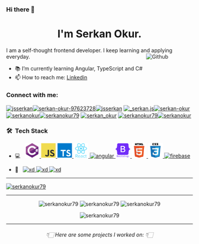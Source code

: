 ### Hi there 👋 
<h1 align="center">I'm Serkan Okur.</h1> 
I am a self-thought frontend developer. I keep learning and applying everyday.
<img width="25%" align="right" alt="Github" src="http://clipart-library.com/img/2064551.gif" /> 

- 📚 I’m currently learning Angular, TypeScript and C# 
- 📫 How to reach me: [Linkedin](https://www.linkedin.com/in/serkan-okur-97623728/) 
<h3 align="left">Connect with me:</h3>  
<p align="left"><a href="https://twitter.com/jsserkan" target="blank"><img align="center" src="https://cdn.iconscout.com/icon/free/png-256/twitter-213-569318.png" alt="jsserkan" height="40" width="40" /></a><a href="https://linkedin.com/in/serkan-okur-97623728" target="blank"><img align="center" src="https://cdn.iconscout.com/icon/free/png-256/linkedin-172-569316.png" alt="serkan-okur-97623728" height="40" width="40" /></a><a href="https://fb.com/jsserkan" target="blank"><img align="center" src="https://cdn.iconscout.com/icon/free/png-256/facebook-235-569311.png" alt="jsserkan" height="40" width="40" /></a>  
<a href="https://instagram.com/_serkan.js" target="blank"><img align="center" src="https://cdn.iconscout.com/icon/free/png-256/instagram-198-569476.png" alt="_serkan.js" height="40" width="40" /></a><a href="https://stackoverflow.com/users/serkan-okur" target="blank"><img align="center" src="https://cdn.iconscout.com/icon/free/png-256/stackoverflow-2752065-2284882.png" alt="serkan-okur" height="30" width="30" /></a> <a href="https://codepen.io/serkanokur" target="blank"><img align="center" src="https://cdn.iconscout.com/icon/free/png-256/codepen-283475.png" alt="serkanokur" height="30" width="30" /></a><a href="https://codesandbox.com/serkanokur79" target="blank"><img align="center" src="https://user-images.githubusercontent.com/30775271/101762656-fce54780-3add-11eb-9338-c5965a87a199.png" alt="serkanokur79" height="60" width="60" /></a> 
<a href="https://www.hackerrank.com/serkan_okur" target="blank"><img align="center" src="https://d29fhpw069ctt2.cloudfront.net/icon/image/38712/preview.svg" alt="serkan_okur" height="30" width="30" /></a> <a href="https://www.leetcode.com/serkanokur79" target="blank"><img align="center" src="https://wangtao0101.gallerycdn.vsassets.io/extensions/wangtao0101/debug-leetcode/0.2.2/1586274402348/Microsoft.VisualStudio.Services.Icons.Default" alt="serkanokur79" height="30" width="30" /></a><a href="https://www.codewars.com/users/serkanokur" target="blank"><img align="center" src="https://www.codewars.com/assets/logos/logo-glyph-36-red-583450fbf586726c570cfd610c94b8f631abfd89d5c4996b4c821a770ca498f9.png" alt="serkanokur" height="30" width="30" /></a>
  
  
</p>  

<h3> 🛠 &nbsp;Tech Stack</h3>


- 💻 &nbsp;
<a href="https://www.w3schools.com/cs/" target="_blank"> <img src="https://raw.githubusercontent.com/devicons/devicon/master/icons/csharp/csharp-original.svg" alt="csharp" width="40" height="40"/> </a>  <a href="https://developer.mozilla.org/en-US/docs/Web/JavaScript" target="_blank"> <img src="https://raw.githubusercontent.com/devicons/devicon/master/icons/javascript/javascript-original.svg" alt="javascript" width="40" height="40"/> </a>  <a href="https://www.typescriptlang.org/" target="_blank"> <img src="https://raw.githubusercontent.com/devicons/devicon/master/icons/typescript/typescript-original.svg" alt="typescript" width="40" height="40"/> </a><a href="https://reactjs.org/" target="_blank"> <img src="https://raw.githubusercontent.com/devicons/devicon/master/icons/react/react-original-wordmark.svg" alt="react" width="40" height="40"/> </a> <a href="https://angular.io" target="_blank"> <img src="https://jaki-jezyk-programowania.pl/img/technologies/angular.png" alt="angular" width="40" height="40"/> </a><a href="https://getbootstrap.com" target="_blank"> <img src="https://raw.githubusercontent.com/devicons/devicon/master/icons/bootstrap/bootstrap-plain-wordmark.svg" alt="bootstrap" width="40" height="40"/> </a> 
<a href="https://www.w3.org/html/" target="_blank"> <img src="https://raw.githubusercontent.com/devicons/devicon/master/icons/html5/html5-original-wordmark.svg" alt="html5" width="40" height="40"/> </a><a href="https://www.w3schools.com/css/" target="_blank"> <img src="https://raw.githubusercontent.com/devicons/devicon/master/icons/css3/css3-original-wordmark.svg" alt="css3" width="40" height="40"/> </a>  <a href="https://firebase.google.com/" target="_blank"> <img src="https://www.vectorlogo.zone/logos/firebase/firebase-icon.svg" alt="firebase" width="40" height="40"/> </a>

- 🔧 &nbsp;
  <a href="https://www.adobe.com/products/xd.html" target="_blank"> <img src="https://cdn.worldvectorlogo.com/logos/adobe-xd.svg" alt="xd" width="40" height="40"/> </a>  <a href="https://visualstudio.microsoft.com/vs/" target="_blank"> <img src="https://iconarchive.com/download/i98390/dakirby309/simply-styled/Microsoft-Visual-Studio.ico" alt="xd" width="40" height="40"/> </a>   <a href="https://code.visualstudio.com/" target="_blank"> <img src="https://code.visualstudio.com/assets/favicon.ico" alt="xd" width="40" height="40"/> </a>  

---

<p align="left"> <a href="https://github.com/ryo-ma/github-profile-trophy"><img src="https://github-profile-trophy.vercel.app/?username=serkanokur79" alt="serkanokur79" /></a> </p>

---
<p align="center"> 
<img align="center" src="https://github-readme-stats.vercel.app/api/top-langs?username=serkanokur79&show_icons=true&locale=en&layout=compact" alt="serkanokur79" /> 
<img align="center" src="https://github-readme-stats.vercel.app/api?username=serkanokur79&show_icons=true&locale=en" alt="serkanokur79" />  
<img align="center" src="https://github-readme-streak-stats.herokuapp.com/?user=serkanokur79&" alt="serkanokur79" /></p>
<p align="center"> <img src="https://komarev.com/ghpvc/?username=serkanokur79&label=Profile%20views&color=0e75b6&style=flat" alt="serkanokur79" /> </p>

---
<h6 align="center">👇🏻 Here are some projects I worked on: 👇🏻</h6>



